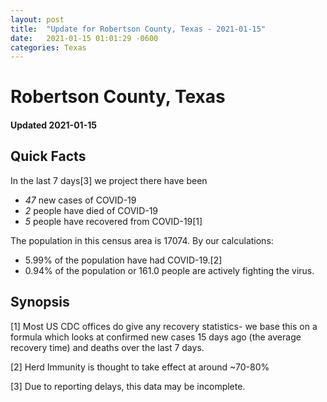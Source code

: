 ```yaml
---
layout: post
title:  "Update for Robertson County, Texas - 2021-01-15"
date:   2021-01-15 01:01:29 -0600
categories: Texas
---
```


# Robertson County, Texas
#### Updated 2021-01-15

## Quick Facts

In the last 7 days[3] we project there have been
- *47* new cases of COVID-19
- *2* people have died of COVID-19
- *5* people have recovered from COVID-19[1]

The population in this census area is 17074. By our calculations:
- 5.99% of the population have had COVID-19.[2]
- 0.94% of the population or 161.0 people are actively fighting the virus.

## Synopsis




[1] Most US CDC offices do give any recovery statistics- we base this on a formula which looks at confirmed new cases
15 days ago (the average recovery time) and deaths over the last 7 days.

[2] Herd Immunity is thought to take effect at around ~70-80%

[3] Due to reporting delays, this data may be incomplete.
 
    